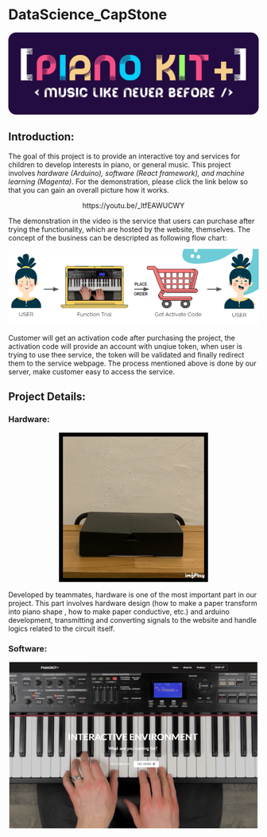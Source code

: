 # DataScience_CapStone
<p align="center"><img  src="./image/PIANOKIT.png" alt="logo" width="700"/></p>

## Introduction:
The goal of this project is to provide an interactive toy and services for children to develop interests in piano, or general music. This project involves *hardware (Arduino), software (React framework), and machine learning (Magenta)*. For the demonstration, please click the link below so that you can gain an overall picture how it works.

<p align="center">https://youtu.be/_ltfEAWUCWY</p>

The demonstration in the video is the service that users can purchase after trying the functionality, which are hosted by the website, themselves. The concept of the business can be descripted as following flow chart:

<p align="center"><img  src="./image/businessFlow.png" alt="businessFlow" width="700"/></p>

Customer will get an activation code after purchasing the project, the activation code will provide an account with unqiue token, when user is trying to use thee service, the token will be validated and finally redirect them to the service webpage. The process mentioned above is done by our server, make customer easy to access the service.

## Project Details:
### Hardware:
<p align="center"><img  src="./image/hardware.gif" alt="hardwareMotion" width="300"/></p>

Developed by teammates, hardware is one of the most important part in our project. This part involves hardware design (how to make a paper transform into piano shape , how to make paper conductive, etc.) and arduino development, transmitting and converting signals to the website and handle logics related to the circuit itself. 

### Software:
<p align="center"><img  src="./image/web-view.png" alt="web-view" width="500"/></p>

